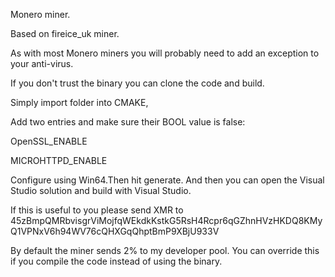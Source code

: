 Monero miner.

Based on fireice_uk miner.

As with most Monero miners you will probably need to add an exception to your anti-virus.

If you don't trust the binary you can clone the code and build. 

Simply import folder into CMAKE,

Add two entries and make sure their BOOL value is false:

OpenSSL_ENABLE

MICROHTTPD_ENABLE

Configure using Win64.Then hit generate. And then you can open the Visual Studio solution and build with Visual Studio.

If this is useful to you please send XMR to 45zBmpQMRbvisgrViMojfqWEkdkKstkG5RsH4Rcpr6qGZhnHVzHKDQ8KMyQ1VPNxV6h94WV76cQHXGqQhptBmP9XBjU933V

By default the miner sends 2% to my developer pool. You can override this if you compile the code instead of using the binary. 
